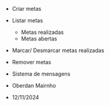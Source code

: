 - Criar metas
- Listar metas
    - Metas realizadas
    - Metas abertas
- Marcar/ Desmarcar metas realizadas
- Remover metas
- Sistema de mensagens

- Oberdan Mairnho
- 12/11/2024